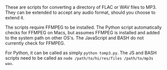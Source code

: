 These are scripts for converting a directory of FLAC or WAV files to MP3. They can be extended to accept any audio format, should you choose to extend it.

The scripts require FFMPEG to be installed. The Python script automatically checks for FFMPEG on Macs, but assumes FFMPEG is installed and added to the system path on other OS's. The JavaScript and BASH do not currently check for FFMPEG.

For Python, it can be called as simply ```python tomp3.py```. The JS and BASH scripts need to be called as ```node /path/to/hi/res/files /path/to/mp3s wav```.
